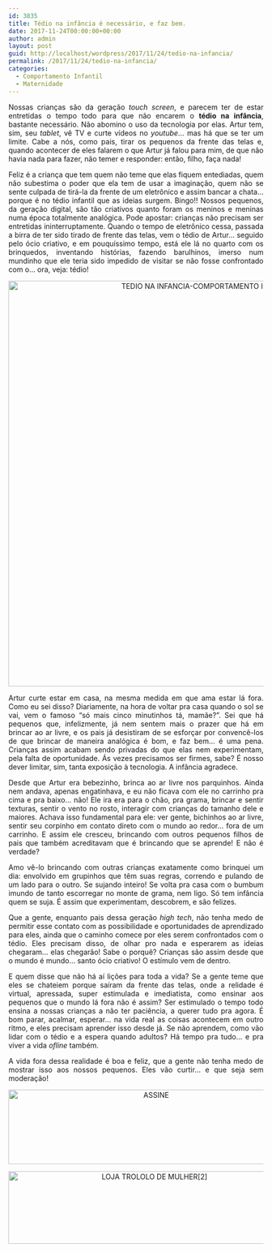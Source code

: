 ```yaml
---
id: 3835
title: Tédio na infância é necessário, e faz bem.
date: 2017-11-24T00:00:00+00:00
author: admin
layout: post
guid: http://localhost/wordpress/2017/11/24/tedio-na-infancia/
permalink: /2017/11/24/tedio-na-infancia/
categories:
  - Comportamento Infantil
  - Maternidade
---
```

<p align="justify">
  Nossas crianças são da geração <em>touch screen</em>, e parecem ter de estar entretidas o tempo todo para que não encarem o <strong>tédio na infância</strong>, bastante necessário. Não abomino o uso da tecnologia por elas. Artur tem, sim, seu <em>tablet</em>, vê TV e curte vídeos no <em>youtube</em>… mas há que se ter um limite. Cabe a nós, como pais, tirar os pequenos da frente das telas e, quando acontecer de eles falarem o que Artur já falou para mim, de que não havia nada para fazer, não temer e responder: então, filho, faça nada!
</p>

<p align="justify">
  Feliz é a criança que tem quem não teme que elas fiquem entediadas, quem não subestima o poder que ela tem de usar a imaginação, quem não se sente culpada de tirá-la da frente de um eletrônico e assim bancar a chata… porque é no tédio infantil que as ideias surgem. Bingo!! Nossos pequenos, da geração digital, são tão criativos quanto foram os meninos e meninas numa época totalmente analógica. Pode apostar: crianças não precisam ser entretidas ininterruptamente. Quando o tempo de eletrônico cessa, passada a birra de ter sido tirado de frente das telas, vem o tédio de Artur… seguido pelo ócio criativo, e em pouquíssimo tempo, está ele lá no quarto com os brinquedos, inventando histórias, fazendo barulhinos, imerso num mundinho que ele teria sido impedido de visitar se não fosse confrontado com o… ora, veja: tédio!
</p>

<p align="center">
  <img class="alignnone size-full wp-image-14454" src="http://www.trololodemulher.com.br/blog/wp-content/uploads/2017/11/TEDIO-NA-INFANCIA-COMPORTAMENTO-INFANTIL-800.jpg" alt="TEDIO NA INFANCIA-COMPORTAMENTO INFANTIL-800" width="800" height="800" />
</p>

<p align="justify">
  Artur curte estar em casa, na mesma medida em que ama estar lá fora. Como eu sei disso? Diariamente, na hora de voltar pra casa quando o sol se vai, vem o famoso “só mais cinco minutinhos tá, mamãe?”. Sei que há pequenos que, infelizmente, já nem sentem mais o prazer que há em brincar ao ar livre, e os pais já desistiram de se esforçar por convencê-los de que brincar de maneira analógica é bom, e faz bem… é uma pena. Crianças assim acabam sendo privadas do que elas nem experimentam, pela falta de oportunidade. Ás vezes precisamos ser firmes, sabe? É nosso dever limitar, sim, tanta exposição à tecnologia. A infância agradece.
</p>

<p align="justify">
  Desde que Artur era bebezinho, brinca ao ar livre nos parquinhos. Ainda nem andava, apenas engatinhava, e eu não ficava com ele no carrinho pra cima e pra baixo… não! Ele ira era para o chão, pra grama, brincar e sentir texturas, sentir o vento no rosto, interagir com crianças do tamanho dele e maiores. Achava isso fundamental para ele: ver gente, bichinhos ao ar livre, sentir seu corpinho em contato direto com o mundo ao redor… fora de um carrinho. E assim ele cresceu, brincando com outros pequenos filhos de pais que também acreditavam que é brincando que se aprende! E não é verdade?
</p>

<p align="justify">
  Amo vê-lo brincando com outras crianças exatamente como brinquei um dia: envolvido em grupinhos que têm suas regras, correndo e pulando de um lado para o outro. Se sujando inteiro! Se volta pra casa com o bumbum imundo de tanto escorregar no monte de grama, nem ligo. Só tem infância quem se suja. É assim que experimentam, descobrem, e são felizes.
</p>

<p align="justify">
  Que a gente, enquanto pais dessa geração <em>high tech</em>, não tenha medo de permitir esse contato com as possibilidade e oportunidades de aprendizado para eles, ainda que o caminho comece por eles serem confrontados com o tédio. Eles precisam disso, de olhar pro nada e esperarem as ideias chegaram… elas chegarão! Sabe o porquê? Crianças são assim desde que o mundo é mundo… santo ócio criativo! O estímulo vem de dentro.
</p>

<p align="justify">
  E quem disse que não há aí lições para toda a vida? Se a gente teme que eles se chateiem porque saíram da frente das telas, onde a relidade é virtual, apressada, super estimulada e imediatista, como ensinar aos pequenos que o mundo lá fora não é assim? Ser estimulado o tempo todo ensina a nossas crianças a não ter paciência, a querer tudo pra agora. É bom parar, acalmar, esperar… na vida real as coisas acontecem em outro ritmo, e eles precisam aprender isso desde já. Se não aprendem, como vão lidar com o tédio e a espera quando adultos? Há tempo pra tudo… e pra viver a vida <em>ofline</em> também.
</p>

<p align="justify">
  A vida fora dessa realidade é boa e feliz, que a gente não tenha medo de mostrar isso aos nossos pequenos. Eles vão curtir… e que seja sem moderação!
</p>

<p align="center">
  <a href="http://feedburner.google.com/fb/a/mailverify?uri=blogbichafemea&loc=pt_BR" target="_blank"><img class="alignnone size-full wp-image-14011" src="http://www.trololodemulher.com.br/blog/wp-content/uploads/2017/08/ASSINE.jpg" alt="ASSINE" width="568" height="147" /></a>
</p>

<p align="center">
  <a href="http://loja.trololodemulher.com.br/" target="_blank"><img class="alignnone wp-image-14333 size-full" src="http://www.trololodemulher.com.br/blog/wp-content/uploads/2017/10/LOJA-TROLOLO-DE-MULHER2.png" alt="LOJA TROLOLO DE MULHER[2]" width="561" height="143" /></a>
</p>

<p align="justify">